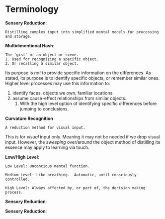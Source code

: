 Terminology
===========

**Sensory Reduction**: 

    Distilling complex input into simplified mental models for processing and storage.

**Multidimentional Hash**: 

    The 'gist' of an object or scene.  
    1. Used for recognizing a specific object.  
    2. Or recalling a similar object. 
Its purpose is *not* to provide specific information on the differences.
As stated, its purpose is to identify specific objects, or remember similar ones.
Higher level processes may use this information to:
1. identify faces, objects we own, familiar locations.
2. assume cause-effect relationships from similar objects.
    1. With the high level option of identifying specific differences before jumping to conclusions.
    

**Curvature Recognition**

    A reduction method for visual input. 
    
This is for *visual* input only.  Meaning it may not be needed if we drop visual input.
However, the *sweeping* over/around the object method of distilling its essence may apply to learning via touch.

**Low/High Level**: 
 
    Low Level: Unconcious mental function.

    Medium Level: Like breathing.  Automatic, until consciously controlled.
    
    High Level: Always affected by, or part of, the decision making process.

**Sensory Reduction**: 

**Sensory Reduction**: 

